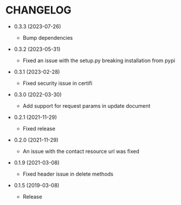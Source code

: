 CHANGELOG
=========
* 0.3.3 (2023-07-26)
    * Bump dependencies

* 0.3.2 (2023-05-31)
    * Fixed an issue with the setup.py breaking installation from pypi

* 0.3.1 (2023-02-28)
    * Fixed security issue in certifi

* 0.3.0 (2022-03-30)
    * Add support for request params in update document

* 0.2.1 (2021-11-29)
    * Fixed release

* 0.2.0 (2021-11-29)
    * An issue with the contact resource url was fixed

* 0.1.9 (2021-03-08)
    * Fixed header issue in delete methods

* 0.1.5 (2019-03-08)
    * Release
